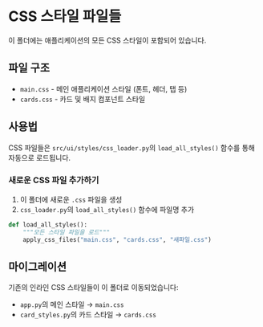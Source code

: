 # CSS 스타일 파일들

이 폴더에는 애플리케이션의 모든 CSS 스타일이 포함되어 있습니다.

## 파일 구조

- `main.css` - 메인 애플리케이션 스타일 (폰트, 헤더, 탭 등)
- `cards.css` - 카드 및 배지 컴포넌트 스타일

## 사용법

CSS 파일들은 `src/ui/styles/css_loader.py`의 `load_all_styles()` 함수를 통해 자동으로 로드됩니다.

### 새로운 CSS 파일 추가하기

1. 이 폴더에 새로운 `.css` 파일을 생성
2. `css_loader.py`의 `load_all_styles()` 함수에 파일명 추가

```python
def load_all_styles():
    """모든 스타일 파일을 로드"""
    apply_css_files("main.css", "cards.css", "새파일.css")
```

## 마이그레이션

기존의 인라인 CSS 스타일들이 이 폴더로 이동되었습니다:
- `app.py`의 메인 스타일 → `main.css`
- `card_styles.py`의 카드 스타일 → `cards.css`

